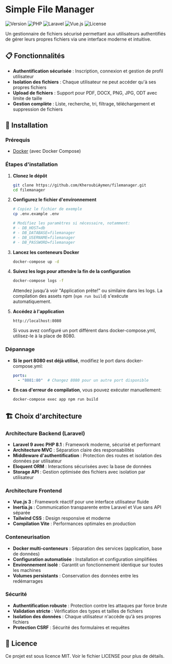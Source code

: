 # Simple File Manager

![Version](https://img.shields.io/badge/version-1.0.0-blue.svg)
![PHP](https://img.shields.io/badge/PHP-8.1-777BB4.svg)
![Laravel](https://img.shields.io/badge/Laravel-9.0-FF2D20.svg)
![Vue.js](https://img.shields.io/badge/Vue.js-3.0-4FC08D.svg)
![License](https://img.shields.io/badge/license-MIT-green.svg)

Un gestionnaire de fichiers sécurisé permettant aux utilisateurs authentifiés de gérer leurs propres fichiers via une interface moderne et intuitive.

## 📋 Fonctionnalités

- **Authentification sécurisée** : Inscription, connexion et gestion de profil utilisateur
- **Isolation des fichiers** : Chaque utilisateur ne peut accéder qu'à ses propres fichiers
- **Upload de fichiers** : Support pour PDF, DOCX, PNG, JPG, ODT avec limite de taille
- **Gestion complète** : Liste, recherche, tri, filtrage, téléchargement et suppression de fichiers

## 🚀 Installation

### Prérequis
- [Docker](https://www.docker.com/products/docker-desktop/) (avec Docker Compose)

### Étapes d'installation

1. **Clonez le dépôt**
   ```bash
   git clone https://github.com/KheroubiAymen/filemanager.git
   cd filemanager
   ```

2. **Configurez le fichier d'environnement**
   ```bash
   # Copiez le fichier de exemple
   cp .env.example .env
   
   # Modifiez les paramètres si nécessaire, notamment:
   # - DB_HOST=db
   # - DB_DATABASE=filemanager
   # - DB_USERNAME=filemanager
   # - DB_PASSWORD=filemanager
   ```

3. **Lancez les conteneurs Docker**
   ```bash
   docker-compose up -d
   ```

4. **Suivez les logs pour attendre la fin de la configuration**
   ```bash
   docker-compose logs -f
   ```
   Attendez jusqu'à voir "Application prête!" ou similaire dans les logs.
   La compilation des assets npm (`npm run build`) s'exécute automatiquement.

5. **Accédez à l'application**
   ```
   http://localhost:8080
   ```
   Si vous avez configuré un port différent dans docker-compose.yml, utilisez-le à la place de 8080.

### Dépannage

- **Si le port 8080 est déjà utilisé**, modifiez le port dans docker-compose.yml:
  ```yaml
  ports:
    - "8081:80"  # Changez 8080 pour un autre port disponible
  ```

- **En cas d'erreur de compilation**, vous pouvez exécuter manuellement:
  ```bash
  docker-compose exec app npm run build
  ```

## 🏗 Choix d'architecture

### Architecture Backend (Laravel)

- **Laravel 9 avec PHP 8.1** : Framework moderne, sécurisé et performant
- **Architecture MVC** : Séparation claire des responsabilités
- **Middleware d'authentification** : Protection des routes et isolation des données par utilisateur
- **Eloquent ORM** : Interactions sécurisées avec la base de données
- **Storage API** : Gestion optimisée des fichiers avec isolation par utilisateur

### Architecture Frontend

- **Vue.js 3** : Framework réactif pour une interface utilisateur fluide
- **Inertia.js** : Communication transparente entre Laravel et Vue sans API séparée
- **Tailwind CSS** : Design responsive et moderne
- **Compilation Vite** : Performances optimales en production

### Conteneurisation

- **Docker multi-conteneurs** : Séparation des services (application, base de données)
- **Configuration automatisée** : Installation et configuration simplifiées
- **Environnement isolé** : Garantit un fonctionnement identique sur toutes les machines
- **Volumes persistants** : Conservation des données entre les redémarrages

### Sécurité

- **Authentification robuste** : Protection contre les attaques par force brute
- **Validation stricte** : Vérification des types et tailles de fichiers
- **Isolation des données** : Chaque utilisateur n'accède qu'à ses propres fichiers
- **Protection CSRF** : Sécurité des formulaires et requêtes

## 📄 Licence

Ce projet est sous licence MIT. Voir le fichier LICENSE pour plus de détails.